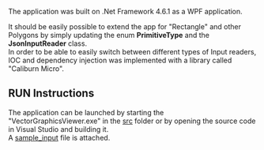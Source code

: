 The application was built on .Net Framework 4.6.1 as a WPF application.

It should be easily possible to extend the app for "Rectangle" and other Polygons by simply updating the enum **PrimitiveType** and the **JsonInputReader** class.<br>
In order to be able to easily switch between different types of Input readers, IOC and dependency injection was implemented with a library called "Caliburn Micro".

## RUN Instructions

The application can be launched by starting the "VectorGraphicsViewer.exe" in the [src](src) folder or by opening the source code in Visual Studio and building it.<br>
A [sample_input](sample_input.json) file is attached.

